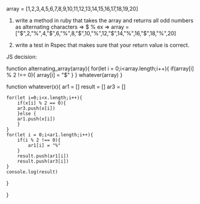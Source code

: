  array = [1,2,3,4,5,6,7,8,9,10,11,12,13,14,15,16,17,18,19,20]

 1. write a method in ruby that takes the array and returns all odd numbers as 
alternating characters => $ %
ex =>
array = ["$",2,"%",4,"$",6,"%",8,"$",10,"%",12,"$",14,"%",16,"$",18,"%",20]

2. write a test in Rspec that makes sure that your return value is correct.


JS decision:


function alternating_array(array){
	for(let i = 0;i<array.length;i++){
		if(array[i] % 2 !== 0){
			array[i] = "$"
		}
	}
	whatever(array)
}

function whatever(x){
		ar1 = []
		result = []
		ar3 = []
		
	for(let i=0;i<x.length;i++){
		if(x[i] % 2 == 0){
		ar3.push(x[i])
		}else {
		ar1.push(x[i])
		}
	}
	for(let i = 0;i<ar1.length;i++){
		if(i % 2 !== 0){
			ar1[i] = "%"
		}
		result.push(ar1[i])
		result.push(ar3[i])
	}
	console.log(result)
}




















}